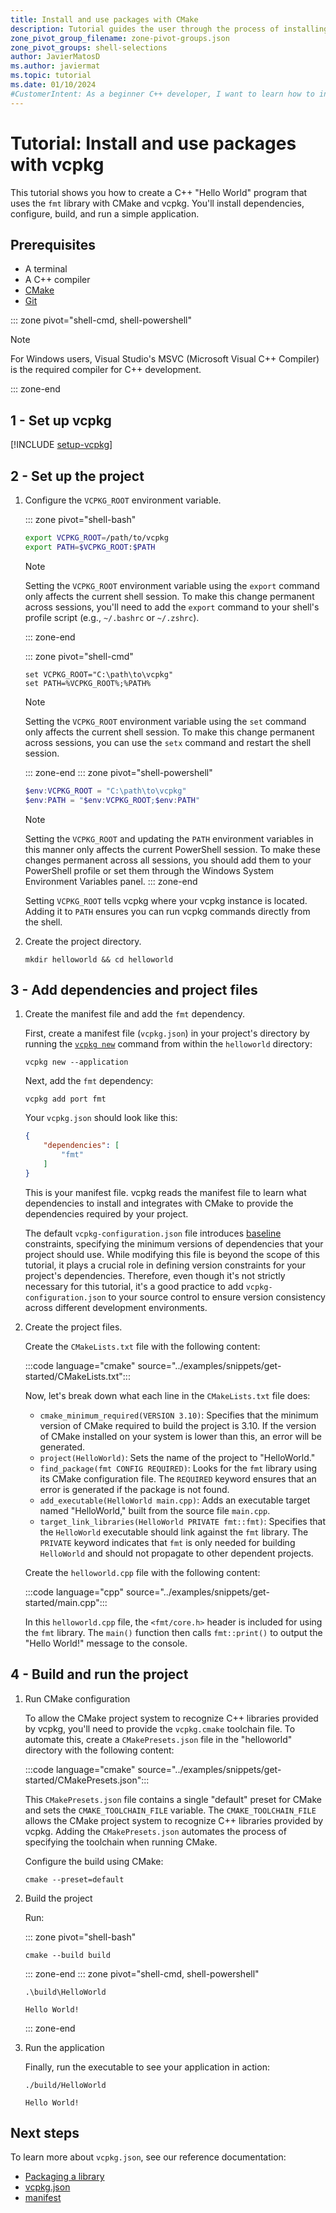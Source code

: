 ```yaml
---
title: Install and use packages with CMake
description: Tutorial guides the user through the process of installing and using packages with CMake.
zone_pivot_group_filename: zone-pivot-groups.json
zone_pivot_groups: shell-selections
author: JavierMatosD
ms.author: javiermat
ms.topic: tutorial
ms.date: 01/10/2024
#CustomerIntent: As a beginner C++ developer, I want to learn how to install and manage packages using CMake and vcpkg, so that I can easily set up and maintain C++ projects with necessary dependencies.
---
```


# Tutorial: Install and use packages with vcpkg

This tutorial shows you how to create a C++ "Hello World" program that uses the `fmt` library with CMake and vcpkg. You'll install dependencies, configure, build, and run a simple application.

## Prerequisites

- A terminal
- A C++ compiler
- [CMake](https://cmake.org/download/)
- [Git](https://git-scm.com/downloads)

::: zone pivot="shell-cmd, shell-powershell"

> [!NOTE]
> For Windows users, Visual Studio's MSVC (Microsoft Visual C++ Compiler) is the required compiler for C++ development.

::: zone-end

## 1 - Set up vcpkg

[!INCLUDE [setup-vcpkg](includes/setup-vcpkg.md)]

## 2 - Set up the project

1. Configure the `VCPKG_ROOT` environment variable.

    ::: zone pivot="shell-bash"

    ```bash
    export VCPKG_ROOT=/path/to/vcpkg
    export PATH=$VCPKG_ROOT:$PATH
    ```

    > [!NOTE]
    > Setting the `VCPKG_ROOT` environment variable using the `export` command only affects the current shell session. To make this change permanent across sessions, you'll need to add the `export` command to your shell's profile script (e.g., `~/.bashrc` or `~/.zshrc`).

    ::: zone-end

    ::: zone pivot="shell-cmd"

    ```console
    set VCPKG_ROOT="C:\path\to\vcpkg"
    set PATH=%VCPKG_ROOT%;%PATH%
    ```

    > [!NOTE]
    > Setting the `VCPKG_ROOT` environment variable using the `set` command only affects the current shell session. To make this change permanent across sessions, you can use the `setx` command and restart the shell session.

    ::: zone-end
    ::: zone pivot="shell-powershell"

    ```powershell
    $env:VCPKG_ROOT = "C:\path\to\vcpkg"
    $env:PATH = "$env:VCPKG_ROOT;$env:PATH"
    ```

    > [!NOTE]
    > Setting the `VCPKG_ROOT` and updating the `PATH` environment variables in this manner only affects the current PowerShell session. To make these changes permanent across all sessions, you should add them to your PowerShell profile or set them through the Windows System Environment Variables panel.
    ::: zone-end

    Setting `VCPKG_ROOT` tells vcpkg where your vcpkg instance is located.
    Adding it to `PATH` ensures you can run vcpkg commands directly from the shell.

2. Create the project directory.

    ```console
    mkdir helloworld && cd helloworld
    ```

## 3 - Add dependencies and project files

1. Create the manifest file and add the `fmt` dependency.

    First, create a manifest file (`vcpkg.json`) in your project's directory by running the [`vcpkg new`](../commands/new.md) command from within the `helloworld` directory:

    ```console
    vcpkg new --application
    ```

    Next, add the `fmt` dependency:

    ```console
    vcpkg add port fmt
    ```

    Your `vcpkg.json` should look like this:

    ```json
    {
        "dependencies": [
            "fmt"
        ]
    }
    ```

    This is your manifest file. vcpkg reads the manifest file to learn what dependencies to install and integrates with CMake to provide the dependencies required by your project.

    The default `vcpkg-configuration.json` file introduces [baseline](../reference/vcpkg-configuration-json.md#registry-baseline) constraints, specifying the minimum versions of dependencies that your project should use. While modifying this file is beyond the scope of this tutorial, it plays a crucial role in defining version constraints for your project's dependencies. Therefore, even though it's not strictly necessary for this tutorial, it's a good practice to add `vcpkg-configuration.json` to your source control to ensure version consistency across different development environments.

2. Create the project files.

    Create the `CMakeLists.txt` file with the following content:

    :::code language="cmake" source="../examples/snippets/get-started/CMakeLists.txt":::

    Now, let's break down what each line in the `CMakeLists.txt` file does:

    - `cmake_minimum_required(VERSION 3.10)`: Specifies that the minimum version of CMake required to build the project is 3.10. If the version of CMake installed on your system is lower than this, an error will be generated.
    - `project(HelloWorld)`: Sets the name of the project to "HelloWorld."
    - `find_package(fmt CONFIG REQUIRED)`: Looks for the `fmt` library using its CMake configuration file. The `REQUIRED` keyword ensures that an error is generated if the package is not found.
    - `add_executable(HelloWorld main.cpp)`: Adds an executable target named "HelloWorld," built from the source file `main.cpp`.
    - `target_link_libraries(HelloWorld PRIVATE fmt::fmt)`: Specifies that the `HelloWorld` executable should link against the `fmt` library. The `PRIVATE` keyword indicates that `fmt` is only needed for building `HelloWorld` and should not propagate to other dependent projects.

    Create the `helloworld.cpp` file with the following content:

    :::code language="cpp" source="../examples/snippets/get-started/main.cpp":::

    In this `helloworld.cpp` file, the `<fmt/core.h>` header is included for using the `fmt` library. The `main()` function then calls `fmt::print()` to output the "Hello World!" message to the console.

## 4 - Build and run the project

1. Run CMake configuration

    To allow the CMake project system to recognize C++ libraries provided by vcpkg, you'll need to provide the `vcpkg.cmake` toolchain file. To automate this, create a `CMakePresets.json` file in the "helloworld" directory with the following content:

    :::code language="cmake" source="../examples/snippets/get-started/CMakePresets.json":::

    This `CMakePresets.json` file contains a single "default" preset for CMake and sets the `CMAKE_TOOLCHAIN_FILE` variable. The `CMAKE_TOOLCHAIN_FILE` allows the CMake project system to recognize C++ libraries provided by vcpkg. Adding the `CMakePresets.json` automates the process of specifying the toolchain when running CMake.

    Configure the build using CMake:

    ```console
    cmake --preset=default
    ```

2. Build the project

    Run:

    ::: zone pivot="shell-bash"
    ```console
    cmake --build build
    ```
    ::: zone-end
    ::: zone pivot="shell-cmd, shell-powershell"
    ```console
    .\build\HelloWorld
    
    Hello World!
    ```
    ::: zone-end
    
3. Run the application

    Finally, run the executable to see your application in action:

    ```console
    ./build/HelloWorld
    
    Hello World!
    ```

## Next steps

To learn more about `vcpkg.json`, see our reference documentation:

- [Packaging a library](get-started-packaging.md)
- [vcpkg.json](..\reference\vcpkg-json.md)
- [manifest](..\concepts\manifest-mode.md)
